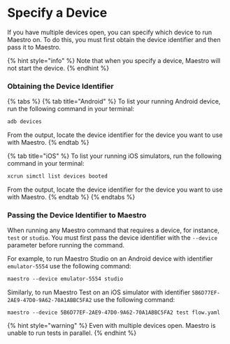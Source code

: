 # Specify a Device

If you have multiple devices open, you can specify which device to run Maestro on. To do this, you must first obtain the device identifier and then pass it to Maestro.

{% hint style="info" %}
Note that when you specify a device, Maestro will not start the device.
{% endhint %}

### Obtaining the Device Identifier

{% tabs %}
{% tab title="Android" %}
To list your running Android device, run the following command in your terminal:

```bash
adb devices
```

From the output, locate the device identifier for the device you want to use with Maestro.
{% endtab %}

{% tab title="iOS" %}
To list your running iOS simulators, run the following command in your terminal:

```bash
xcrun simctl list devices booted
```

From the output, locate the device identifier for the device you want to use with Maestro.
{% endtab %}
{% endtabs %}

### Passing the Device Identifier to Maestro

When running any Maestro command that requires a device, for instance, `test` or `studio`. You must first pass the device identifier with the `--device` parameter before running the command.

For example, to run Maestro Studio on an Android device with identifier `emulator-5554` use the following command:

```css
maestro --device emulator-5554 studio
```

Similarly, to run Maestro Test on an iOS simulator with identifier `5B6D77EF-2AE9-47D0-9A62-70A1ABBC5FA2` use the following command:

```
maestro --device 5B6D77EF-2AE9-47D0-9A62-70A1ABBC5FA2 test flow.yaml
```

{% hint style="warning" %}
Even with multiple devices open. Maestro is unable to run tests in parallel.
{% endhint %}
